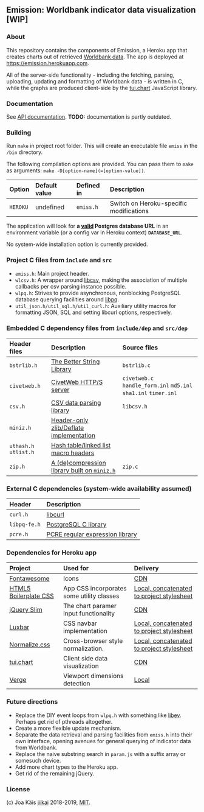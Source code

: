 ## Emission: Worldbank indicator data visualization [WIP]

### About

This repository contains the components of Emission, a Heroku app that creates charts out of retrieved [Worldbank data](http://api.worldbank.org/v2/en/indicator/). The app is deployed at https://emission.herokuapp.com.

All of the server-side functionality - including the fetching, parsing, uploading, updating and formatting of Worldbank data - is written in C, while the graphs are produced client-side by the [tui.chart](https://github.com/nhnent/tui.chart) JavaScript library.

### Documentation

See [API documentation](./doc/emiss_api.md). __TODO:__ documentation is partly outdated.

### Building ###

Run `make` in project root folder. This will create an executable file `emiss` in the `/bin` directory.

The following compilation options are provided. You can pass them to `make` as arguments: `make -D[option-name](=[option-value])`.

| Option          | Default value | Defined in | Description
|:--------------- |:--------------|:-----------|:-----------
|`HEROKU`         | undefined     |`emiss.h`   | Switch on Heroku-specific modifications

The application will look for __a [valid](https://www.postgresql.org/docs/current/libpq-connect.html#LIBPQ-CONNSTRING) Postgres database URL__ in an environment variable (or a config var in Heroku context) __`DATABASE_URL`__.

No system-wide installation option is currently provided.

### Project C files from `include` and `src`

- `emiss.h`: Main project header.
- `wlcsv.h`: A wrapper around [libcsv](#builtin-c-dependencies), making the association of multiple callbacks per csv parsing instance possible.
- `wlpq.h`: Strives to provide asynchronous, nonblocking PostgreSQL database querying facilities around [libpq](#builtin-c-dependencies).
- `util_json.h/util_sql.h/util_curl.h`: Auxiliary utility macros for formatting JSON, SQL and setting libcurl options, respectively.


### Embedded C dependency files from `include/dep` and `src/dep`

| Header files        | Description                                                                  | Source files   
|:--------------------|:-----------------------------------------------------------------------------|:--------------------------------------------------------------
|`bstrlib.h`          |[The Better String Library](https://github.com/msteinert/bstring)             |`bstrlib.c`
|`civetweb.h`         |[CivetWeb HTTP/S server](https://github.com/civetweb/civetweb)                |`civetweb.c` `handle_form.inl` `md5.inl` `sha1.inl` `timer.inl`
|`csv.h`              |[CSV data parsing library](https://github.com/rgamble/libcsv)                 |`libcsv.h`
|`miniz.h`            |[Header-only zlib/Deflate implementation](https://github.com/richgel999/miniz)|
|`uthash.h` `utlist.h`|[Hash table/linked list macro headers](https://github.com/troydhanson/uthash) |
|`zip.h`              |[A (de)compression library built on `miniz.h`](https://github.com/kuba--/zip) |`zip.c`

### External C dependencies (system-wide availability assumed)
| Header     | Description
|:-----------|:------------------------------------------------------------------------
|`curl.h`    |[libcurl](https://curl.haxx.se/libcurl/)
|`libpq-fe.h`|[PostgreSQL C library](https://www.postgresql.org/docs/10/libpq.html)
|`pcre.h`    |[PCRE regular expression library](http://www.pcre.org)


### Dependencies for Heroku app

| Project                                                 | Used for                                 | Delivery
|:--------------------------------------------------------|:-----------------------------------------|:--------------
|[Fontawesome](https://fontawesome.com)                   | Icons                                    |[CDN](https://use.fontawesome.com/releases/v5.6.3/css/all.css)
|[HTML5 Boilerplate CSS](https://html5boilerplate.com)    | App CSS incorporates some utility classes|[Local, concatenated to project stylesheet](./resources/css/all.min.css)
|[jQuery Slim](https://jquery.com)                        | The chart paramer input functionality    |[CDN](https://code.jquery.com/jquery-3.3.1.slim.min.js)
|[Luxbar](https://balzss.github.io/luxbar/)               | CSS navbar implementation                |[Local, concatenated to project stylesheet](./resources/css/luxbar.min.css)
|[Normalize.css](https://necolas.github.io/normalize.css/)| Cross-browser style normalization.       |[Local, concatenated to project stylesheet](./resources/css/normalize.min.css)
|[tui.chart](https://github.com/nhnent/tui.chart)         | Client side data visualization           |[CDN](https://uicdn.toast.com/tui.chart/latest/tui-chart-all.min.js)
|[Verge](http://verge.airve.com)                          | Viewport dimensions detection            |[Local](./resources/js/verge.min.js)


### Future directions ###

- Replace the DIY event loops from `wlpq.h` with something like [libev](http://software.schmorp.de/pkg/libev.html). Perhaps get rid of pthreads altogether.
- Create a more flexible update mechanism.
- Separate the data retrieval and parsing facilities from `emiss.h` into their own interface, opening avenues for general querying of indicator data from Worldbank.
- Replace the naive substring search in `param.js` with a suffix array or somesuch device.
- Add more chart types to the Heroku app.
- Get rid of the remaining jQuery.

### License ###

(c) Joa Käis [jiikai](https://github.com/jiikai) 2018-2019, [MIT](LICENSE).
